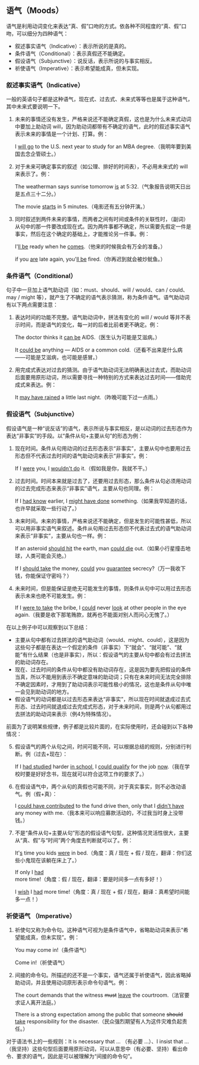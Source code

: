 ## 语气（Moods）

语气是利用动词变化来表达“真、假”口吻的方式。依各种不同程度的“真、假”口吻，可以细分为四种语气：

- 叙述事实语气（Indicative）：表示所说的是真的。
- 条件语气（Conditional）：表示真假还不能确定。
- 假设语气（Subjunctive）：说反话，表示所说的与事实相反。
- 祈使语气（Imperative）：表示希望能成真，但未实现。

### 叙述事实语气（Indicative）

一般的英语句子都是这种语气，现在式、过去式、未来式等等也是属于这种语气，其中未来式要说明一下。

1. 未来的事情还没有发生，严格来说还不能确定真假，这也是为什么未来式动词中要加上助动词 will，因为助动词都带有不确定的语气，此时的叙述事实语气表示未来的事情是一个计划、打算。例：

   I <u>will go</u> to the U.S. next year to study for an MBA degree.（我明年要到美国去念企管硕士。）

2. 对于未来可确定事实的叙述（如公理、排好的时间表），不必用未来式的 will 来表示了。例：

   The weatherman  says sunrise tomorrow <u>is</u> at 5:32.（气象报告说明天日出是五点三十二分。）

   The movie <u>starts</u> in 5 minutes.（电影还有五分钟开演。）

3. 同时叙述到两件未来的事情，而两者之间有时间或条件的关联性时，（副词）从句中的那一件要改成现在式。因为两件事都不确定，所以需要先假定一件是事实，然后在这个确定的基础上，才能推论另一件事。例：

   I'<u>ll be</u> ready when he <u>comes</u>.（他来的时候我会有万全的准备。）

   if you <u>are</u> late again, you'<u>ll be</u> fired.（你再迟到就会被炒鱿鱼。）

### 条件语气（Conditional）

句子中一旦加上语气助动词（如：must、should、will / would、can / could、may / might 等），就产生了不确定的语气表示猜测，称为条件语气。语气助动词有以下两点需要注意：

1. 表达时间的功能不完整。语气助动词中，拼法有变化的 will / would 等并不表示时间，而是语气的变化，每一对的后者比前者更不确定。例：

   The doctor thinks it <u>can be</u> AIDS.（医生认为可能是艾滋病。）

   It <u>could be</u> anything — AIDS or a common cold.（还看不出来是什么病——可能是艾滋病，也可能是感冒。）

2. 用完成式表达对过去的猜测。由于语气助动词无法明确表达过去式，而助动词后面要用原形动词，所以需要寻找一种特别的方式来表达过去时间——借助完成式来表达。例：

   It <u>may have rained</u> a little last night.（昨晚可能下过一点雨。）

### 假设语气（Subjunctive）

假设语气是一种“说反话”的语气，表示所说与事实相反，是以动词的过去形态作为表达“非事实”的手段。以“条件从句+主要从句”的形态为例：

1. 现在时间。条件从句用动词的过去形态表示“非事实”，主要从句中也要用过去形态但不代表过去时间的语气助动词来表示“非事实”。例：

   If I <u>were</u> you, I <u>wouldn't do</u> it.（假如我是你，我就不干。）

2. 过去时间。时间本来就是过去了，还要用过去形态，那么条件从句必须用动词的过去完成形态来表示“非事实”语气，主要从句也同理。例：

   If I <u>had know</u> earlier, I <u>might have done</u> something.（如果我早知道的话，也许早就采取一些行动了。）

3. 未来时间。未来的事情，严格来说还不能确定，但是发生的可能性甚低，所以可以用非事实语气来叙述。条件从句用过去形态但不代表过去式的语气助动词来表示“非事实”，主要从句也一样。例：

   If an asteroid <u>should hit</u> the earth, man <u>could die</u> out.（如果小行星撞击地球，人类可能会灭绝。）
   
   If I <u>should take</u> the money, <u>could</u> you <u>guarantee</u> secrecy?（万一我收下钱，你能保证守密吗？）
   
4. 未来时间，但是能保证是绝无可能发生的事情，则条件从句中可以用过去形态表示未来也绝不可能发生。例：

   If I <u>were to take</u> the bribe, I <u>could</u> never <u>look</u> at other people in the eye again.（我要是收下那笔贿款，就再也不能面对别人而问心无愧了。）

在以上例子中可以观察到以下总结：

- 主要从句中都有过去拼法的语气助动词（would、might、could），这是因为这些句子都是在表达一个假定的条件（非事实）下“就会”、“就可能”、“就能”有什么结果（也是非事实），所以：假设语气的主要从句中都会有过去拼法的助动词存在。
- 现在、过去时间的条件从句中都没有助动词存在，这是因为要先把假设的条件当真，所以不能用到表示不确定意味的助动词；只有在未来时间无法完全排除不确定因素时，才用到了助动词表示可能性极小的情况，这也是条件从句中唯一会见到助动词的地方。
- 假设语气的动词都是以过去形态来表达“非事实”，所以现在时间就退成过去式形态、过去时间就退成过去完成式形态，对于未来时间，则是两个从句都用过去拼法的助动词来表示（例4为特殊情况）。

前面为了说明某些规律，例子都是比较片面的，在实际使用时，还会碰到以下各种情况：

5. 假设语气的两个从句之间，时间可能不同，可以根据总结的规则，分别进行判断。例（过去+现在）：

   If I <u>had studied</u> harder <u>in school</u>, I <u>could qualify</u> for the job <u>now</u>.（我在学校时要是好好念书，现在就可以符合这项工作的要求了。）

6. 在假设语气中，两个从句的真假也可能不同，对于真实事实，则不必改动语气。例（假+真）：

   I <u>could have contributed</u> to the fund drive then, only that I <u>didn't have</u> any money with me.（我本来可以响应募款活动的，不过我当时身上没带钱。）

7. 不是“条件从句+主要从句”形态的假设语气句型，这种情况灵活性很大，主要从“真、假”与“时间”两个角度去判断就可以了。例：

   It'<u>s</u> time you kids <u>were</u> in bed.（角度：真 / 现在 + 假 / 现在，翻译：你们这些小鬼现在该躺在床上了。）

   If only I <u>had</u> more time!（角度：假 / 现在，翻译：要是时间多一点有多好！）

   I <u>wish</u> I <u>had</u> more time!（角度：真 / 现在 + 假 / 现在，翻译：真希望时间能多一点！）

### 祈使语气 （Imperative）

1. 祈使句又称为命令句。这种语气可视为是条件语气中，省略助动词来表示“希望能成真，但未实现”。例：

   You may come in!（条件语气）

   Come in!（祈使语气）

2. 间接的命令句。所描述的还不是一个事实，语气还属于祈使语气，因此省略掉助动词，并且使用动词原形表示命令句语气。例：

   The court demands that the witness ~~must~~ <u>leave</u> the courtroom.（法官要求证人离开法庭。）

   There is a strong expectation among the public that someone ~~should~~ <u>take</u> responsibility for the disaster.（民众强烈期望有人为这件灾难负起责任。）

对于语法书上的一些规则：It is necessary that ... （有必要 ...）、I insist that ... （我坚持）这些句型后面要用原形动词，可以从意思中（有必要、坚持）看出命令、要求的语气，因此是可以被理解为“间接的命令句”。

